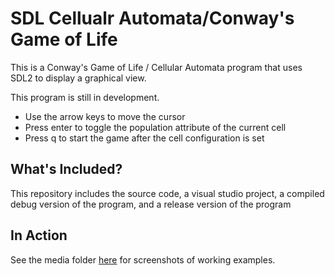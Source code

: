 # SDL Cellualr Automata/Conway's Game of Life
This is a Conway's Game of Life / Cellular Automata program that uses SDL2 to display a graphical view.

This program is still in development.

* Use the arrow keys to move the cursor
* Press enter to toggle the population attribute of the current cell
* Press q to start the game after the cell configuration is set

## What's Included?
This repository includes the source code, a visual studio project, a compiled debug version of the program, and a release version of the program

## In Action
See the media folder [here](/media) for screenshots of working examples.